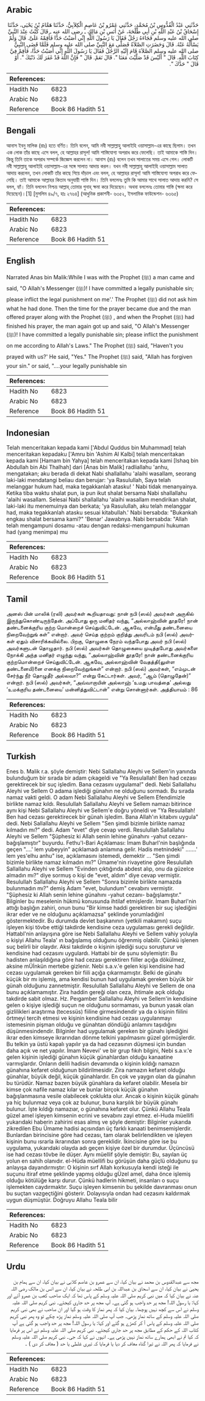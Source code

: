 ## Arabic


<div dir="rtl" lang="ar" style={{fontSize:'larger',backgroundColor:'#f8f9fa',padding:20}}>
حَدَّثَنِي عَبْدُ الْقُدُّوسِ بْنُ مُحَمَّدٍ، حَدَّثَنِي عَمْرُو بْنُ عَاصِمٍ الْكِلاَبِيُّ، حَدَّثَنَا هَمَّامُ بْنُ يَحْيَى، حَدَّثَنَا إِسْحَاقُ بْنُ عَبْدِ اللَّهِ بْنِ أَبِي طَلْحَةَ، عَنْ أَنَسِ بْنِ مَالِكٍ ـ رضى الله عنه ـ قَالَ كُنْتُ عِنْدَ النَّبِيِّ صلى الله عليه وسلم فَجَاءَهُ رَجُلٌ فَقَالَ يَا رَسُولَ اللَّهِ إِنِّي أَصَبْتُ حَدًّا فَأَقِمْهُ عَلَىَّ‏.‏ قَالَ وَلَمْ يَسْأَلْهُ عَنْهُ‏.‏ قَالَ وَحَضَرَتِ الصَّلاَةُ فَصَلَّى مَعَ النَّبِيِّ صلى الله عليه وسلم فَلَمَّا قَضَى النَّبِيُّ صلى الله عليه وسلم الصَّلاَةَ قَامَ إِلَيْهِ الرَّجُلُ فَقَالَ يَا رَسُولَ اللَّهِ إِنِّي أَصَبْتُ حَدًّا، فَأَقِمْ فِيَّ كِتَابَ اللَّهِ‏.‏ قَالَ ‏"‏ أَلَيْسَ قَدْ صَلَّيْتَ مَعَنَا ‏"‏‏.‏ قَالَ نَعَمْ‏.‏ قَالَ ‏"‏ فَإِنَّ اللَّهَ قَدْ غَفَرَ لَكَ ذَنْبَكَ ‏"‏‏.‏ أَوْ قَالَ ‏"‏ حَدَّكَ ‏"‏‏.‏
</div>
<div style={{backgroundColor:'#f8f9fa',padding:20, marginBottom: 10}}><table> <thead> <tr> <th>References:</th> <th></th> </tr> </thead> <tbody><tr><td>Hadith No</td><td>6823</td></tr><tr><td>Arabic No</td><td>6823</td></tr><tr><td>Reference</td><td>Book 86 Hadith 51</td></tr></tbody></table></div>

## Bengali


<div dir="ltr" lang="bn" style={{fontSize:'larger',backgroundColor:'#f8f9fa',padding:20}}>
আনাস ইবনু মালিক (রাঃ) হতে বর্ণিত। তিনি বলেন, আমি নবী সাল্লাল্লাহু আলাইহি ওয়াসাল্লাম-এর কাছে ছিলাম। তখন এক লোক তাঁর কাছে এসে বলল, হে আল্লাহর রাসূল! আমি শাস্তিযোগ্য অপরাধ করে ফেলেছি। তাই আমাকে শাস্তি দিন। কিন্তু তিনি তাকে অপরাধ সম্পর্কে জিজ্ঞেস করলেন না। আনাস (রাঃ) বলেন তখন সালাতের সময় এসে গেল। লোকটি নবী সাল্লাল্লাহু আলাইহি ওয়াসাল্লাম-এর সঙ্গে সালাত আদায় করল। যখন নবী সাল্লাল্লাহু আলাইহি ওয়াসাল্লাম সালাত আদায় করলেন, তখন লোকটি তাঁর কাছে গিয়ে দাঁড়াল এবং বলল, হে আল্লাহর রাসূল! আমি শাস্তিযোগ্য অপরাধ করে ফেলেছি। তাই আমাকে আল্লাহর কিতাব অনুযায়ী শাস্তি দিন। তিনি বললেনঃ তুমি কি আমার সাথে সালাত আদায় করনি? সে বলল, হ্যাঁ। তিনি বললেন নিশ্চয় আল্লাহ্ তোমার গুনাহ্ ক্ষমা করে দিয়েছেন। অথবা বললেনঃ তোমার শাস্তি (ক্ষমা করে দিয়েছেন)।[1] [মুসলিম ৪৯/৭, হাঃ ২৭৬৪] (আধুনিক প্রকাশনী- ৬৩৫২, ইসলামিক ফাউন্ডেশন- ৬৩৬৫)
</div>
<div style={{backgroundColor:'#f8f9fa',padding:20, marginBottom: 10}}><table> <thead> <tr> <th>References:</th> <th></th> </tr> </thead> <tbody><tr><td>Hadith No</td><td>6823</td></tr><tr><td>Arabic No</td><td>6823</td></tr><tr><td>Reference</td><td>Book 86 Hadith 51</td></tr></tbody></table></div>

## English


<div dir="ltr" lang="en" style={{fontSize:'larger',backgroundColor:'#f8f9fa',padding:20}}>
Narrated Anas bin Malik:While I was with the Prophet (ﷺ) a man came and said, "O Allah's Messenger (ﷺ)! I have committed a legally punishable sin; please inflict the legal punishment on me'.' The Prophet (ﷺ) did not ask him what he had done. Then the time for the prayer became due and the man offered prayer along with the Prophet (ﷺ) , and when the Prophet (ﷺ) had finished his prayer, the man again got up and said, "O Allah's Messenger (ﷺ)! I have committed a legally punishable sin; please inflict the punishment on me according to Allah's Laws." The Prophet (ﷺ) said, "Haven't you prayed with us?' He said, "Yes." The Prophet (ﷺ) said, "Allah has forgiven your sin." or said, "....your legally punishable sin
</div>
<div style={{backgroundColor:'#f8f9fa',padding:20, marginBottom: 10}}><table> <thead> <tr> <th>References:</th> <th></th> </tr> </thead> <tbody><tr><td>Hadith No</td><td>6823</td></tr><tr><td>Arabic No</td><td>6823</td></tr><tr><td>Reference</td><td>Book 86 Hadith 51</td></tr></tbody></table></div>

## Indonesian


<div dir="ltr" lang="id" style={{fontSize:'larger',backgroundColor:'#f8f9fa',padding:20}}>
Telah menceritakan kepada kami ['Abdul Quddus bin Muhammad] telah menceritakan kepadaku ['Amru bin 'Ashim Al Kalbi] telah menceritakan kepada kami [Hamam bin Yahya] telah menceritakan kepada kami [Ishaq bin Abdullah bin Abi Thalhah] dari [Anas bin Malik] radliallahu 'anhu, mengatakan; aku berada di dekat Nabi shallallahu 'alaihi wasallam, seorang laki-laki mendatangi beliau dan berujar: 'ya Rasulullah, Saya telah melanggar hukum had, maka tegakkanlah atasku! ' Nabi tidak menanyainya. Ketika tiba waktu shalat pun, ia pun ikut shalat bersama Nabi shallallahu 'alaihi wasallam. Selesai Nabi shallallahu 'alaihi wasallam mendirikan shalat, laki-laki itu menemuinya dan berkata; 'ya Rasulullah, aku telah melanggar had, maka tegakkanlah atasku sesuai kitabullah.' Nabi bersabda: "Bukankah engkau shalat bersama kami?" 'Benar' Jawabnya. Nabi bersabda: "Allah telah mengampuni dosamu -atau dengan redaksi-mengampuni hukuman had (yang menimpa) mu
</div>
<div style={{backgroundColor:'#f8f9fa',padding:20, marginBottom: 10}}><table> <thead> <tr> <th>References:</th> <th></th> </tr> </thead> <tbody><tr><td>Hadith No</td><td>6823</td></tr><tr><td>Arabic No</td><td>6823</td></tr><tr><td>Reference</td><td>Book 86 Hadith 51</td></tr></tbody></table></div>

## Tamil


<div dir="ltr" lang="ta" style={{fontSize:'larger',backgroundColor:'#f8f9fa',padding:20}}>
அனஸ் பின் மாலிக் (ரலி) அவர்கள் கூறியதாவது: நான் நபி (ஸல்) அவர்கள் அருகில் இருந்துகொண்டிருந்தேன். அப்போது ஒரு மனிதர் வந்து, “அல்லாஹ்வின் தூதரே! நான் தண்டனைக்குரிய குற்ற மொன்றைச் செய்துவிட்டேன். ஆகவே, என்மீது தண்டனையை நிறைவேற்றுங் கள்” என்றார். அவர் செய்த குற்றம் குறித்து அவரிடம் நபி (ஸல்) அவர்கள் ஏதும் விசாரிக்கவில்லை. பிறகு, தொழுகை நேரம் வந்தபோது அவர் நபி (ஸல்) அவர்களுடன் தொழுதார். நபி (ஸல்) அவர்கள் தொழுகையை முடித்தபோது அவர்களை நோக்கி அந்த மனிதர் எழுந்து வந்து, “அல்லாஹ்வின் தூதரே! நான் தண்டனைக்குரிய குற்றமொன்றைச் செய்துவிட்டேன். ஆகவே, அல்லாஹ்வின் வேதத்தி(லுள்ள தண்டனையி)னை எனக்கு நிறைவேற்றுங்கள்” என்றார். நபி (ஸல்) அவர்கள், “எம்முடன் சேர்ந்து நீர் தொழுதீர் அல்லவா?” என்று கேட்டார்கள். அவர், “ஆம் (தொழுதேன்)” என்றார். நபி (ஸல்) அவர்கள், “அவ்வாறாயின் அல்லாஹ் ‘உமது பாவத்தை’ அல்லது ‘உமக்குரிய தண்டனையை’ மன்னித்துவிட்டான்” என்று சொன்னார்கள். அத்தியாயம் : 86
</div>
<div style={{backgroundColor:'#f8f9fa',padding:20, marginBottom: 10}}><table> <thead> <tr> <th>References:</th> <th></th> </tr> </thead> <tbody><tr><td>Hadith No</td><td>6823</td></tr><tr><td>Arabic No</td><td>6823</td></tr><tr><td>Reference</td><td>Book 86 Hadith 51</td></tr></tbody></table></div>

## Turkish


<div dir="ltr" lang="tr" style={{fontSize:'larger',backgroundColor:'#f8f9fa',padding:20}}>
Enes b. Malik r.a. şöyle demiştir: Nebi Sallallahu Aleyhi ve Sellem'in yanında bulunduğum bir sırada bir adam çıkageldi ve "Ya Resulallah! Ben had cezası gerektirecek bir suç işledim. Bana cezasını uygulama!" dedi. Nebi Sallallahu Aleyhi ve Sellem O adama işlediği günahın ne olduğunu sormadı. Bu sırada namaz vakti geldi. O adam Nebi Sallallahu Aleyhi ve Sellem Efendimizle birlikte namaz kıldı. Resulullah Sallallahu Aleyhi ve Sellem namazı bitirince aynı kişi Nebi Sallallahu Aleyhi ve Sellem'e doğru yöneldi ve "Ya Resulallah! Ben had cezası gerektirecek bir günah işledim. Bana Allah'ın kitabını uygula" dedi. Nebi Sallallahu Aleyhi ve Sellem "Sen şimdi bizimle birlikte namaz kılmadın mı?" dedi. Adam "evet" diye cevap verdi. Resulullah Sallallahu Aleyhi ve Sellem "Şüphesiz ki Allah senin lehine günahını -yahut cezanı- bağışlamıştır" buyurdu. Fethu'l-Bari Açıklaması: İmam Buharl'nin başlığında geçen "....' lem yubeyyin" açıklamadı anlamına gelir. Hadis metnindeki" .......' lem yes'elhu anhu" ise, açıklamasını istemedi, demektir ... "Sen şimdi bizimle birlikte namaz kılmadın mı?" Ümame'nin rivayetine göre Resulullah Sallallahu Aleyhi ve Sellem "Evinden çıktığında abdest alıp, onu da güzelce almadın mı?" diye sormuş o kişi de "evet, aldım" diye cevap vermiştir. Resulullah Sallallahu Aleyhi ve Sellem "Sonra bizimle birlikte namazda bulunmadın mı?" demiş Adam "evet, bulundum" cevabını vermiştir. "Şüphesiz ki Allah senin lehine günahını -yahut cezanı- bağışlamıştır." Bilginler bu meselenin hükmü konusunda ihtilaf etmişlerdir. İmam Buharl'nin attığı başlığın zahiri, onun bunu "Bir kimse haddi gerektiren bir suç işlediğini ikrar eder ve ne olduğunu açıklamazsa" şeklinde yorumladığinl göstermektedir. Bu durumda devlet başkanının (yetkili makamın) suçu işleyen kişi tövbe ettiği takdirde kendisine ceza uygulaması gerekli değildir. Hattabl'nin anlayışına göre ise Nebi Sallallahu Aleyhi ve Sellem vahiy yoluyla o kişiyi Allahu Teala' ın bağışlamış olduğunu öğrenmiş olabilir. Çünkü işlenen suç belirli bir olaydır. Aksi takdirde o kişinin işlediği suçu soruşturur ve kendisine had cezasını uygulardı. Hattabi bir de şunu söylemiştir: Bu hadisten anlaşıldığına göre had cezası gerektiren fiiller açığa dökülmez, aksine mÜİnkün mertebe gizlenir. Nebi s.a.v.'e gelen kişi kendisine had cezası uygulamak gereken bir fiili açığa çıkarmamıştır. Belki de günahı küçük bir mı işlemiş, ama kendisi bunun had uygulamak gereken büyük bir günah olduğunu zannetmiştir. Resulullah Sallallahu Aleyhi ve Sellem de ona bunu açıklamamıştır. Zira haddin gereği olan ceza, ihtimale açık olduğu takdirde sabit olmaz. Hz. Peıgamber Sallallahu Aleyhi ve Sellem'in kendisine gelen o kişiye işlediği suçun ne olduğunu sormaması, ya bunun yasak olan gizlilikleri araştırma (tecessüs) fiiline girmesindendir ya da o kişinin fiilini örtmeyi tercih etmesi ve kişinin kendisine had cezası uygulanmayı istemesinin pişman olduğu ve günahtan döndüğü anlamını taşıdığını düşünmesindendir. Bilginler had uygulamak gereken bir günahı işlediğini ikrar eden kimseye ikrarından dönme telkini yapılmasını güzel görmüşlerdir. Bu telkin ya üstü kapalı yapılır ya da had cezasının düşmesi için bundan daha açık ve net yapılır. İmam Nevevi' ve bir grup fıkıh bilgini, Nebi s.a.v.'e gelen kişinin işlediği günahın küçük günahlardan olduğu kanaatine varmışlardır. Onların delili hadisin devamında o kişinin kıldığı namazın günahına kefaret olduğunun bildirilmesidir. Zira namazın kefaret olduğu günahlar, büyük değil, küçük günahlardır. En çok ve yaygın olan da günahın bu türüdür. Namaz bazen büyük günahlara da kefaret olabilir. Mesela bir kimse çok nafile namaz kılar ve bunlar birçok küçük günahın bağışlanmasına vesile olabilecek çoklukta olur. Ancak o kişinin küçük günahı ya hiç bulunmaz veya çok az bulunur, buna karşılık bir büyük günahı bulunur. İşte kıldığı namazıar, o günahına kefaret olur. Çünkü Allahu Teala güzel amel işleyen kimsenin ecrini ve sevabını zayi etmez. el-Huda müellifi yukarıdaki haberin zahirini esas almış ve şöyle demiştir: Bilginler yukarıda zikredilen Ebu Ümame hadisi açısından üç farklı kanaati benimsemişlerdir. Bunlardan birincisine göre had cezası, tam olarak belirlendikten ve işleyen kişinin bunu ısrarla ikrarından sonra gereklidir. İkincisine göre ise bu uygulama, yukarıdaki olayda adı geçen kişiye özel bir durumdur. Üçüncüsü ise had cezası tövbe ile düşer. Aynı müellif şöyle demiştir: Bu, sayılan üç yolun en sahih olanıdır. el-Hüda müellifi bu görüşün daha güçlü olduğunu şu anlayışa dayandırmıştır: O kişinin sırf Allah korkusuyla kendi isteği ile suçunu itiraf etme şeklinde yapmış olduğu gÜzel amel, daha önce işlemiş olduğu kötülüğe karşı durur. Çünkü hadlerin hikmeti, insanları o suçu işlemekten caydırmaktır. Suçu işleyen kimsenin bu şekilde davranması onun bu suçtan vazgeçtiğini gösterir. Dolayısıyla ondan had cezasını kaldırmak uygun düşmüştür. Doğruyu Allahu Teala bilir
</div>
<div style={{backgroundColor:'#f8f9fa',padding:20, marginBottom: 10}}><table> <thead> <tr> <th>References:</th> <th></th> </tr> </thead> <tbody><tr><td>Hadith No</td><td>6823</td></tr><tr><td>Arabic No</td><td>6823</td></tr><tr><td>Reference</td><td>Book 86 Hadith 51</td></tr></tbody></table></div>

## Urdu


<div dir="rtl" lang="ur" style={{fontSize:'larger',backgroundColor:'#f8f9fa',padding:20}}>
مجھ سے عبدالقدوس بن محمد نے بیان کیا، ان سے عمرو بن عاصم کلابی نے بیان کیا، ان سے ہمام بن یحییٰ نے بیان کیا، ان سے اسحاق بن عبداللہ بن ابی طلحہ نے بیان کیا، ان سے انس بن مالک رضی اللہ عنہ نے بیان کیا کہ میں نبی کریم صلی اللہ علیہ وسلم کے پاس تھا کہ ایک صاحب کعب بن عمرو آئے اور کہا: یا رسول اللہ! مجھ پر حد واجب ہو گئی ہے۔ آپ مجھ پر حد جاری کیجئے۔ نبی کریم صلی اللہ علیہ وسلم نے اس سے کچھ نہیں پوچھا۔ بیان کیا کہ پھر نماز کا وقت ہو گیا اور ان صاحب نے بھی نبی کریم صلی اللہ علیہ وسلم کے ساتھ نماز پڑھی۔ جب آپ صلی اللہ علیہ وسلم نماز پڑھ چکے تو وہ پھر نبی کریم صلی اللہ علیہ وسلم کے پاس آ کر کھڑے ہو گئے اور کہا: یا رسول اللہ! مجھ پر حد واجب ہو گئی ہے آپ کتاب اللہ کے حکم کے مطابق مجھ پر حد جاری کیجئے۔ نبی کریم صلی اللہ علیہ وسلم نے اس پر فرمایا کہ کیا تم نے ابھی ہمارے ساتھ نماز نہیں پڑھی ہے۔ انہوں نے کہا کہ جی۔ نبی کریم صلی اللہ علیہ وسلم نے فرمایا کہ پھر اللہ نے تیرا گناہ معاف کر دیا یا فرمایا کہ تیری غلطی یا حد ( معاف کر دی ) ۔
</div>
<div style={{backgroundColor:'#f8f9fa',padding:20, marginBottom: 10}}><table> <thead> <tr> <th>References:</th> <th></th> </tr> </thead> <tbody><tr><td>Hadith No</td><td>6823</td></tr><tr><td>Arabic No</td><td>6823</td></tr><tr><td>Reference</td><td>Book 86 Hadith 51</td></tr></tbody></table></div>